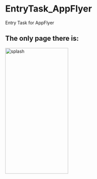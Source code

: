 # EntryTask_AppFlyer
Entry Task for AppFlyer
## The only page there is: 

<img src="https://user-images.githubusercontent.com/62396197/160131379-49ff2c02-71da-46db-9245-5938000477bd.jpg" alt="splash" width="200" height="400"/>

